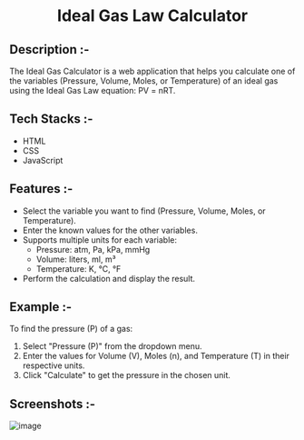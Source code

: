 # <p align="center">Ideal Gas Law Calculator</p>

## Description :-

The Ideal Gas Calculator is a web application that helps you calculate one of the variables (Pressure, Volume, Moles, or Temperature) of an ideal gas using the Ideal Gas Law equation: PV = nRT.

## Tech Stacks :-

- HTML
- CSS
- JavaScript

## Features :-

- Select the variable you want to find (Pressure, Volume, Moles, or Temperature).
- Enter the known values for the other variables.
- Supports multiple units for each variable:
  - Pressure: atm, Pa, kPa, mmHg
  - Volume: liters, ml, m³
  - Temperature: K, °C, °F
- Perform the calculation and display the result.

## Example :-

To find the pressure (P) of a gas:
1. Select "Pressure (P)" from the dropdown menu.
2. Enter the values for Volume (V), Moles (n), and Temperature (T) in their respective units.
3. Click "Calculate" to get the pressure in the chosen unit.

## Screenshots :-

![image](https://github.com/Rakesh9100/CalcDiverse/assets/73993775/4968970c-3744-46b3-917b-3d005b23ec4e)
